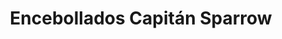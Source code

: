 ---
title: "Encebollados Capitán Sparrow"
url: /quito/encebollados-capitan-sparrow/
shop: Allgemein
---